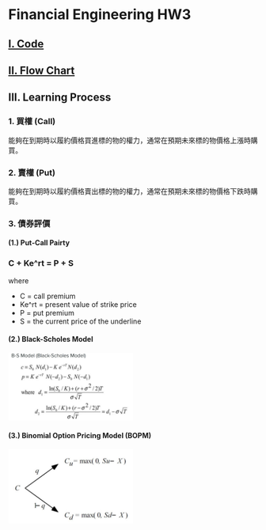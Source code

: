 # Financial Engineering HW3
## [I. Code](https://github.com/fatdanny77/Financial_Engineering/blob/master/HW3/Codes/Financial_Engineering_HW3_ver2.ipynb)

## [II. Flow Chart](https://github.com/fatdanny77/Financial_Engineering/blob/master/HW3/FlowCharts/Flow_Chart.jpg)
## III. Learning Process

### 1. 買權 (Call)
能夠在到期時以履約價格買進標的物的權力，通常在預期未來標的物價格上漲時購買。

### 2. 賣權 (Put)
能夠在到期時以履約價格賣出標的物的權力，通常在預期未來標的物價格下跌時購買。

### 3. 債券評價
#### (1.) Put-Call Pairty
### **C + Ke^rt = P + S**    
where
* C = call premium
* Ke^rt = present value of strike price
* P = put premium
* S = the current price of the underline

#### (2.) Black-Scholes Model
<img src="https://github.com/fatdanny77/Financial_Engineering/blob/master/HW3/Images/%E6%9C%AA%E5%91%BD%E5%90%8D4.jpg" width="50%" height="50%" />

#### (3.) Binomial Option Pricing Model (BOPM)
<img src="https://github.com/fatdanny77/Financial_Engineering/blob/master/HW3/Images/%E6%9C%AA%E5%91%BD%E5%90%8D2.jpg" width="50%" height="50%" />
